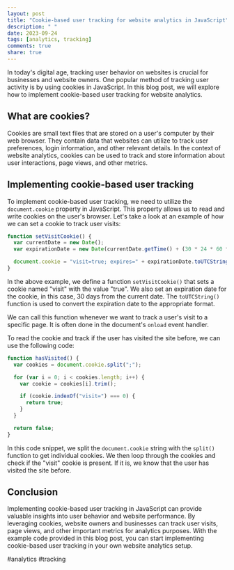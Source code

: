```yaml
---
layout: post
title: "Cookie-based user tracking for website analytics in JavaScript"
description: " "
date: 2023-09-24
tags: [analytics, tracking]
comments: true
share: true
---
```


In today's digital age, tracking user behavior on websites is crucial for businesses and website owners. One popular method of tracking user activity is by using cookies in JavaScript. In this blog post, we will explore how to implement cookie-based user tracking for website analytics.

## What are cookies?

Cookies are small text files that are stored on a user's computer by their web browser. They contain data that websites can utilize to track user preferences, login information, and other relevant details. In the context of website analytics, cookies can be used to track and store information about user interactions, page views, and other metrics.

## Implementing cookie-based user tracking

To implement cookie-based user tracking, we need to utilize the `document.cookie` property in JavaScript. This property allows us to read and write cookies on the user's browser. Let's take a look at an example of how we can set a cookie to track user visits:

```javascript
function setVisitCookie() {
  var currentDate = new Date();
  var expirationDate = new Date(currentDate.getTime() + (30 * 24 * 60 * 60 * 1000)); // Cookie expires after 30 days

  document.cookie = "visit=true; expires=" + expirationDate.toUTCString() + "; path=/";
}
```

In the above example, we define a function `setVisitCookie()` that sets a cookie named "visit" with the value "true". We also set an expiration date for the cookie, in this case, 30 days from the current date. The `toUTCString()` function is used to convert the expiration date to the appropriate format.

We can call this function whenever we want to track a user's visit to a specific page. It is often done in the document's `onload` event handler.

To read the cookie and track if the user has visited the site before, we can use the following code:

```javascript
function hasVisited() {
  var cookies = document.cookie.split(";");

  for (var i = 0; i < cookies.length; i++) {
    var cookie = cookies[i].trim();

    if (cookie.indexOf("visit=") === 0) {
      return true;
    }
  }

  return false;
}
```

In this code snippet, we split the `document.cookie` string with the `split()` function to get individual cookies. We then loop through the cookies and check if the "visit" cookie is present. If it is, we know that the user has visited the site before.

## Conclusion

Implementing cookie-based user tracking in JavaScript can provide valuable insights into user behavior and website performance. By leveraging cookies, website owners and businesses can track user visits, page views, and other important metrics for analytics purposes. With the example code provided in this blog post, you can start implementing cookie-based user tracking in your own website analytics setup.

#analytics #tracking